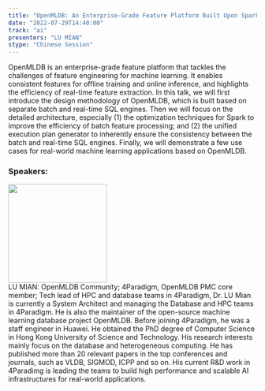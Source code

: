 ```yaml
---
title: "OpenMLDB: An Enterprise-Grade Feature Platform Built Upon Spark"
date: "2022-07-29T14:40:00"
track: "ai"
presenters: "LU MIAN"
stype: "Chinese Session"
---
```

OpenMLDB is an enterprise-grade feature platform that tackles the challenges of feature engineering for machine learning. It enables consistent features for offline training and online inference, and highlights the efficiency of real-time feature extraction. In this talk, we will first introduce the design methodology of OpenMLDB, which is built based on separate batch and real-time SQL engines. Then we will focus on the detailed architecture, especially (1) the optimization techniques for Spark to improve the efficiency of batch feature processing; and (2) the unified execution plan generator to inherently ensure the consistency between the batch and real-time SQL engines. Finally, we will demonstrate a few use cases for real-world machine learning applications based on OpenMLDB.
 ### Speakers: 
 <img src="images/speaker/1074.png" width="200" /><br>LU MIAN: OpenMLDB Community; 4Paradigm, OpenMLDB PMC core member; Tech lead of HPC and database teams in 4Paradigm, Dr. LU Mian is currently a System Architect and managing the Database and HPC teams in 4Paradigm. He is also the maintainer of the open-source machine learning database project OpenMLDB. Before joining 4Paradigm, he was a staff engineer in Huawei. He obtained the PhD degree of Computer Science in Hong Kong University of Science and Technology. His research interests mainly focus on the database and heterogeneous computing. He has published more than 20 relevant papers in the top conferences and journals, such as VLDB, SIGMOD, ICPP and so on. His current R&D work in 4Paradimg is leading the teams to build high performance and scalable AI infrastructures for real-world applications.

 